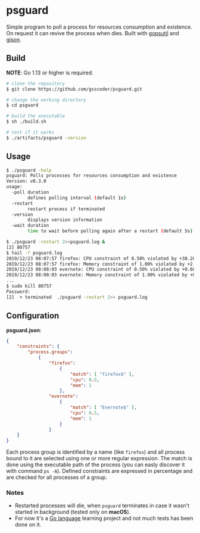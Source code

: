 # psguard

Simple program to poll a process for resources consumption and existence. On request it can revive the process when dies. Built with [gopsutil](https://github.com/shirou/gopsutil) and [gjson](https://github.com/tidwall/gjson).

## Build

**NOTE**: Go 1.13 or higher is required.
```sh
# clone the repository
$ git clone https://github.com/gsscoder/psguard.git

# change the working directory
$ cd psguard

# build the executable
$ sh ./build.sh

# test if it works
$ ./artifacts/psguard -version
```

## Usage

```sh
$ ./psguard -help   
psguard: Polls processes for resources consumption and existence
Version: v0.3.0
usage:
  -poll duration
        defines polling interval (default 1s)
  -restart
        restart process if terminated
  -version
        displays version information
  -wait duration
        time to wait before polling again after a restart (default 5s)

$ ./psguard -restart 2>>psguard.log &
[2] 80757
$ tail -f psguard.log
2019/12/23 08:07:57 firefox: CPU constraint of 0.50% violated by +38.28%
2019/12/23 08:07:57 firefox: Memory constraint of 1.00% violated by +2.14%
2019/12/23 08:08:03 evernote: CPU constraint of 0.50% violated by +0.68%
2019/12/23 08:08:03 evernote: Memory constraint of 1.00% violated by +0.24%
...
$ sudo kill 80757
Password:
[2]  + terminated  ./psguard -restart 2>> psguard.log
```

## Configuration
**psguard.json**:
```json
{
    "constraints": {
        "process.groups":
            {
                "firefox":
                    {
                        "match": [ "firefox$" ],
                        "cpu": 0.5,
                        "mem": 1
                    },
                "evernote":
                    {
                        "match": [ "Evernote$" ],
                        "cpu": 0.5,
                        "mem": 1
                    }
                }
    }
}
```
Each process group is identified by a name (like `firefox`) and all process bound to it are selected using one or more regular expression. The match is done using the executable path of the process (you can easly discover it with command `ps -A`). Defined constraints are expressed in percentage and are checked for all processes of a group.

### Notes
- Restarted processes will die, when `psguard` terminates in case it wasn't started in background (tested only on **macOS**).
- For now it's a [Go language](https://golang.org/) learning project and not much tests has been done on it. 